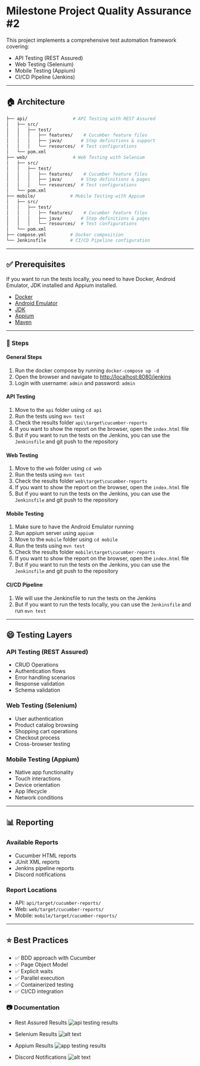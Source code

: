 # Milestone Project Quality Assurance #2

This project implements a comprehensive test automation framework covering:

- API Testing (REST Assured)
- Web Testing (Selenium)
- Mobile Testing (Appium)
- CI/CD Pipeline (Jenkins)

---

## :house: Architecture

``` bash
├── api/                 # API Testing with REST Assured
│   ├── src/
│   │   ├── test/
│   │   │   ├── features/    # Cucumber feature files
│   │   │   ├── java/       # Step definitions & support
│   │   │   └── resources/  # Test configurations
│   └── pom.xml
├── web/                 # Web Testing with Selenium
│   ├── src/
│   │   ├── test/
│   │   │   ├── features/    # Cucumber feature files
│   │   │   ├── java/       # Step definitions & pages
│   │   │   └── resources/  # Test configurations
│   └── pom.xml
├── mobile/             # Mobile Testing with Appium
│   ├── src/
│   │   ├── test/
│   │   │   ├── features/    # Cucumber feature files
│   │   │   ├── java/       # Step definitions & pages
│   │   │   └── resources/  # Test configurations
│   └── pom.xml
├── compose.yml         # Docker composition
└── Jenkinsfile         # CI/CD Pipeline configuration
```

---

## :white_check_mark: Prerequisites

If you want to run the tests locally, you need to have Docker, Android Emulator, JDK installed and Appium installed.

- [Docker](https://www.docker.com/)
- [Android Emulator](https://developer.android.com/studio)
- [JDK](https://www.oracle.com/java/technologies/javase-jdk17-downloads.html)
- [Appium](https://appium.io/docs/en/about-appium/getting-started/)
- [Maven](https://maven.apache.org/download.cgi)

<!-- vertical line -->

---

### :muscle: Steps

#### General Steps

1. Run the docker compose by running `docker-compose up -d`
2. Open the browser and navigate to <http://localhost:8080/jenkins>
3. Login with username: `admin` and password: `admin`

#### API Testing

1. Move to the `api` folder using `cd api`
2. Run the tests using `mvn test`
3. Check the results folder `api\target\cucumber-reports`
4. If you want to show the report on the browser, open the `index.html` file
5. But if you want to run the tests on the Jenkins, you can use the `Jenkinsfile` and git push to the repository

#### Web Testing

1. Move to the `web` folder using `cd web`
2. Run the tests using `mvn test`
3. Check the results folder `web\target\cucumber-reports`
4. If you want to show the report on the browser, open the `index.html` file
5. But if you want to run the tests on the Jenkins, you can use the `Jenkinsfile` and git push to the repository

#### Mobile Testing

1. Make sure to have the Android Emulator running
2. Run appium server using `appium`
3. Move to the `mobile` folder using `cd mobile`
4. Run the tests using `mvn test`
5. Check the results folder `mobile\target\cucumber-reports`
6. If you want to show the report on the browser, open the `index.html` file
7. But if you want to run the tests on the Jenkins, you can use the `Jenkinsfile` and git push to the repository

#### CI/CD Pipeline

1. We will use the Jenkinsfile to run the tests on the Jenkins
2. But if you want to run the tests locally, you can use the `Jenkinsfile` and run `mvn test`

---

## :smile: Testing Layers

### API Testing (REST Assured)

- CRUD Operations
- Authentication flows
- Error handling scenarios
- Response validation
- Schema validation

### Web Testing (Selenium)

- User authentication
- Product catalog browsing
- Shopping cart operations
- Checkout process
- Cross-browser testing

### Mobile Testing (Appium)

- Native app functionality
- Touch interactions
- Device orientation
- App lifecycle
- Network conditions

---

## :bar_chart: Reporting

### Available Reports

- Cucumber HTML reports
- JUnit XML reports
- Jenkins pipeline reports
- Discord notifications

### Report Locations

- API: `api/target/cucumber-reports/`
- Web: `web/target/cucumber-reports/`
- Mobile: `mobile/target/cucumber-reports/`

---

## :star: Best Practices

- ✅ BDD approach with Cucumber
- ✅ Page Object Model
- ✅ Explicit waits
- ✅ Parallel execution
- ✅ Containerized testing
- ✅ CI/CD integration

### :camera: Documentation

- Rest Assured Results
![api testing results](results/api.png)

- Selenium Results
![alt text](results/web.png)

- Appium Results
![app testing results](results/mobile%201.png)

- Discord Notifications
![alt text](results/discord.png)

